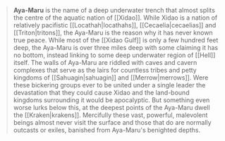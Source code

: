 > **Aya-Maru** is the name of a deep underwater trench that almost splits the centre of the aquatic nation of [[Xidao]]. While Xidao is a nation of relatively pacifistic [[Locathah|locathahs]], [[Cecaelia|cecaelias]] and [[Triton|tritons]], the Aya-Maru is the reason why it has never known true peace. While most of the [[Xidao Gulf]] is only a few hundred feet deep, the Aya-Maru is over three miles deep with some claiming it has no bottom, instead linking to some deep underwater region of [[Hell]] itself. The walls of Aya-Maru are riddled with caves and cavern complexes that serve as the lairs for countless tribes and petty kingdoms of [[Sahuagin|sahuagin]] and [[Merrow|merrows]]. Were these bickering groups ever to be united under a single leader the devastation that they could cause Xidao and the land-bound kingdoms surrounding it would be apocalyptic. But something even worse lurks below this, at the deepest points of the Aya-Maru dwell the [[Kraken|krakens]]. Mercifully these vast, powerful, malevolent beings almost never visit the surface and those that do are normally outcasts or exiles, banished from Aya-Maru's benighted depths.








